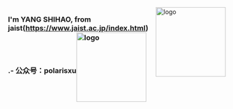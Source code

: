 <img src="https://i.postimg.cc/PxTz6dsv/IMG-2235.jpg" alt="logo" height="160" align="right" style="margin: 5px; margin-bottom: 20px;" />

### I'm YANG SHIHAO, from jaist(https://www.jaist.ac.jp/index.html) .- 公众号：polarisxu<img src="https://github-profile-trophy.vercel.app/?username=polaris1119&theme=flat&column=7" alt="logo" height="160" align="center" style="margin: auto; margin-bottom: 20px;" />
